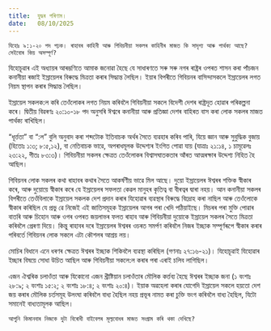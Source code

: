 ```yaml
---
title:  যুদ্ধৰ পৰিণাম।
date:   08/10/2025
---
```


`যিহোঃ ৯:১-২০ পদ পঢ়ক। ৰাহাবৰ কাহিনী আৰু গিবিয়নীয়া সকলৰ কাহিনীৰ মাজত কি সাদৃশ্য আৰু পাৰ্থক্য আছে? সেইবোৰ কিয় অসম্পূৰ্ণ?`

যিহোচূৱাৰ এই অধ্যায়ৰ আৰম্ভণিতে আমাক জনোৱা হৈছে যে সাধাৰণতে সৰু সৰু নগৰ ৰাষ্ট্ৰৰ ওপৰত শাসন কৰা পাঁচজন কনানীয়া ৰজাই ইস্ৰায়েলৰ বিৰুদ্ধে মিত্ৰতা কৰাৰ সিদ্ধান্ত লৈছিল। ইয়াৰ বিপৰীতে গিবিয়নৰ বাসিন্দাসকলে ইস্ৰায়েলৰ লগত নিয়ম স্থাপন কৰাৰ সিদ্ধান্ত লৈছিল।

ইস্ৰায়েল সকলক:ল কৰি তেওঁলোকৰ লগত নিয়ম কৰিবলৈ গিবিয়নীয়া সকলে বিদেশী দেশৰ ৰাষ্ট্ৰদূত হোৱাৰ পৰিকল্পনা কৰে। দ্বিতীয় বিৱৰণঃ ২০:১০-১৮ পদ অনুসৰি ঈশ্বৰে কনানীয়া আৰু প্ৰতিজ্ঞা দেশৰ বাহিৰত বাস কৰা লোক সকলৰ মাজত পাৰ্থক্য ৰাখিছিল।

“ধূৰ্ত্ততা” বা “:ল” বুলি অনুবাদ কৰা শব্দটোক ইতিবাচক অৰ্থৰ সৈতে ব্যৱহাৰ কৰিব পাৰি, যিয়ে জ্ঞান আৰু সুবুদ্ধিক বুজায় (হিতোঃ ১:৩; ৮:৫,১২), বা নেতিবাচক ভাৱে, অপৰাধমূলক উদ্দেশ্যৰ ইংগিত পোৱা যায় (যাত্ৰাঃ ২১:১৪, ১ চামূৱেলঃ ২৩:২২, গীতঃ ৮৩:৩)। গিবিয়নীয়া সকলৰ ক্ষেত্ৰত তেওঁলোকৰ বিশ্বাসঘাতকতাৰ আঁৰত আত্মৰক্ষাৰ উদ্দেশ্য নিহিত হৈ আছিল।

গিবিয়নৰ লোক সকলৰ কথা ৰাহাবৰ কথাৰ সৈতে আকৰ্ষণীয় ভাৱে মিল আছে। দুয়ো ইস্ৰায়েলৰ ঈশ্বৰৰ শক্তিক স্বীকাৰ কৰে, আৰু দুয়োয়ে স্বীকাৰ কৰে যে ইস্ৰায়েলৰ সফলতা কেৱল মানুহৰ কৃতিত্ব বা বীৰত্বৰ দ্বাৰা নহয়। আন কনানীয়া সকলৰ বিপৰীতে তেওঁবিলাকে ইস্ৰায়েল সকলক দেশ প্ৰদান কৰাৰ যিহোৱাৰ ব্যৱস্থাৰ বিৰুদ্ধে বিদ্ৰোহ কৰা নাছিল আৰু তেওঁলোকে স্বীকাৰ কৰিছিল যে প্ৰভু ৱে নিজেই এই জাতিসমূহক ইস্ৰায়েলৰ আগৰ পৰা খেদি পঠিয়াইছে। মিচৰৰ পৰা মুক্তি পোৱাৰ বাতৰি আৰু চিহোন আৰু ওগৰ ওপৰত জয়লাভৰ ফলত ৰাহাব আৰু গিবিয়নীয়া দুয়োকে ইস্ৰায়েল সকলৰ সৈতে মিত্ৰতা কৰিবলৈ প্ৰেৰণা দিয়ে। কিন্তু ৰাহাবৰ দৰে ইস্ৰায়েলৰ ঈশ্বৰৰ ওচৰত সমৰ্পণ কৰিবলৈ নিজৰ ইচ্ছাক সম্পূৰ্ণৰূপে স্বীকাৰ কৰাৰ পৰিবৰ্তে গিবিয়নৰ লোক সকলে এটা কৌশলৰ আশ্ৰয় লয়।

মোচিৰ বিধানে এনে ধৰণৰ ক্ষেত্ৰত ঈশ্বৰৰ ইচ্ছাক শিকিবলৈ ব্যৱস্থা কৰিছিল (গণনাঃ ২৭:১৬-২১)। যিহোচূৱাই যিহোৱাৰ ইচ্ছাৰ বিষয়ে সোধা উচিত আছিল আৰু গিবিয়নীয়া সকলে:ল কৰাৰ পৰা এৰাই চলিব লাগিছিল।

এজন ঐশ্বৰিক চলাওঁতা আৰু যিকোনো এজন খ্ৰীষ্টিয়ান চলাওঁতাৰ মৌলিক কৰ্ত্তব্য হৈছে ঈশ্বৰৰ ইচ্ছাক জনা (১ বংশাঃ ২৮:৯; ২ বংশাঃ ১৫:২; ২ বংশাঃ ১৮:৪; ২ বংশাঃ ২০:৪)। ইয়াক অৱহেলা কৰাৰ যোগেদি ইস্ৰায়েল সকলে হয়তো দেশ জয় কৰাৰ মৌলিক চৰ্তসমূহ উলংঘা কৰিবলৈ বাধ্য হৈছিল নহয় প্ৰভূৰ নামত কৰা চুক্তি ভংগ কৰিবলৈ বাধ্য হৈছিল, যিটো সমানেই বাধ্যতামূলক আছিল।

`আপুনি কিমানবাৰ নিজকে দুটা বিৰোধী বাইবেলৰ মূল্যবোধৰ মাজত সংগ্ৰাম কৰি থকা দেখিছে?`